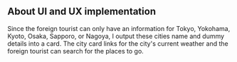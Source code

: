 ## About UI and UX implementation

Since the foreign tourist can only have an information for Tokyo, Yokohama, Kyoto, Osaka, Sapporo, or Nagoya, I output these cities name and dummy details into a card.
The city card links for the city's current weather and the foreign tourist can search for the places to go.